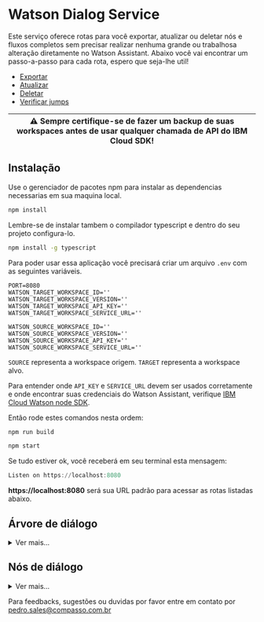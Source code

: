 # Watson Dialog Service

Este serviço oferece rotas para você exportar, atualizar ou deletar nós e fluxos completos sem precisar realizar nenhuma grande ou trabalhosa alteração diretamente no Watson Assistant. Abaixo você vai encontrar um passo-a-passo para cada rota, espero que seja-lhe util!

- [Exportar](#exportar)
- [Atualizar](#atualizar)
- [Deletar](#deletar)
- [Verificar jumps](#verificar-jumps)

| :warning: **Sempre** certifique-se de fazer um backup de suas workspaces antes de usar qualquer chamada de API do IBM Cloud SDK! |
| --- |

## Instalação

Use o gerenciador de pacotes npm para instalar as dependencias necessarias em sua maquina local.

```bash
npm install
```

Lembre-se de instalar tambem o compilador typescript e dentro do seu projeto configura-lo.

```bash
npm install -g typescript
```

Para poder usar essa aplicação você precisará criar um arquivo `.env` com as seguintes variáveis.

```.env
PORT=8080
WATSON_TARGET_WORKSPACE_ID=''
WATSON_TARGET_WORKSPACE_VERSION=''
WATSON_TARGET_WORKSPACE_API_KEY=''
WATSON_TARGET_WORKSPACE_SERVICE_URL=''

WATSON_SOURCE_WORKSPACE_ID=''
WATSON_SOURCE_WORKSPACE_VERSION=''
WATSON_SOURCE_WORKSPACE_API_KEY=''
WATSON_SOURCE_WORKSPACE_SERVICE_URL=''
```

`SOURCE` representa a workspace origem.
`TARGET` representa a workspace alvo.

Para entender onde `API_KEY` e `SERVICE_URL` devem ser usados corretamente ​​e onde encontrar suas credenciais do Watson Assistant, verifique [IBM Cloud Watson node SDK](https://github.com/watson-developer-cloud/node-sdk#assistant-v1 ).

Então rode estes comandos nesta ordem:

```bash
npm run build
```

```bash
npm start
```

Se tudo estiver ok, você receberá em seu terminal esta mensagem:

```powershell
Listen on https://localhost:8080
```

**https://localhost:8080** será sua URL padrão para acessar as rotas listadas abaixo.

## Árvore de diálogo

<details><summary> Ver mais... </summary>

## Exportar

<details> <summary> Ver mais... </summary>

| :memo: Essa rota utiliza as credencias **TARGET** do seu `.env` |
| --- |

Exporte uma árvore de diálogo inteira em uma workspace diferente a partir da qual a árvore foi originalmente criada.

### ROTA
`/dialogtree/add`

### METODO
`POST`

### BODY

```json
{
    "parentNodeId": "node_9_9999999999",
    "importNodeId": "Anything else"
}
```

- **parentNodeId**: Nó em que se inicia o fluxo
- **importNodeId**: Ultimo nó de dialogo de sua skill (sendo por padrão o _Anything else_)

### RETORNO

```json
{
    "status": 200,
    "body": "nodes add to workspace: <Nome da workspace>"
}
```

> Se sua `target` workspace for igual a sua `source` workspace apenas não possuindo o novo fluxo que deseja exportar, o fluxo será exportado no exato lugar que ele se encontra na `target` workspace.

| :warning: Lembre se que se jumps são realizados para nós que não estão sendo exportados, esta aplicação irá deleta-los para evitar problemas decorridos na exportação para `target` workspace(Essa validação não afeta o fluxo original na `source` workspace). |
| --- |

E simples assim **toda a sua árvore de diálogo** é exportada de uma workspace para outra sem nenhum retrabalho pesado!

## ERROS

Quando o codigo do ultimo nó esta ausente na workspace de destino.</br>

```json
{
    "status":400,
    "error":"Import node not found"
}
```

Quando o codigo do parentNode não é encontrado na workspace de origem.</br>

```json
{
    "status": 400,
    "error": "Entry point node required"
}
```

Erros de árvore invalida e colisões ocorrerão quando alguns de seus nós de exportação estiverem mal definidos na source workspace ou já existirem na sua target workspace.</br>

```json
{
    "status": 400,
    "error": "Invalid tree detected. Dialog node 'node_1_121212121212' is poorly defined. Check its parent or previous_sibling value.",
    "message": "Bad Request"
}
```

</details></br>

## Verificar jumps

<details> <summary> Ver mais... </summary>

| :memo: Essa rota utiliza as credencias **TARGET** do seu `.env` |
| --- |

Para verificar jumps dentro de um fluxo especifico você utilizará:



### ROTA
`nodes/jumps`

### METODO
`GET`

### BODY

```json
{
  "dialogNodesId": ""
}
```

**dialogNodesId**: Id do nó de dialogo.</br></br>

### RETORNO:

```json
{
    "status": 200,
    "body": {
        "dialogTreeJumpsDetails": [
            {
                "jump_details": {
                    "to": "node_1_1111111111111",
                    "from": {
                        "title": "Node Title",
                        "id": "node_1_1111111111111"
                    }
                }
            }
        ]
    }
}
```

</details></br>

</details>


## Nós de diálogo

<details><summary> Ver mais... </summary>

## Atualizar

<details> <summary> Ver mais... </summary>

| :memo: Essa rota utiliza as credencias **TARGET** do seu `.env` |
| --- |

Para atualizar um nó especifico você utilizará:

### ROTA
`nodes/update`

### METODO
`POST`

### BODY

```json
{
  "dialogNodeId": "",
  "toModifyData": "",
  "attributeToModifyName": ""
}
```

**dialogNodeId**: Id do nó de dialogo.

**attributeToModifyName**: Nome do atributo a ser modificado.

- newContext
- newDialogNode
- newDescription
- newConditions
- newParent
- newPreviousSibling
- newOutput
- newMetadata
- newNextStep
- newTitle
- newType
- newEventName
- newVariable
- newActions
- newDigressIn
- newDigressOut
- newDigressOutSlots
- newUserLabel
- newDisambiguationOptOut
- includeAudit

**toModifyData**: Nova informação que será utilizada para atualizar o nó.

- string
- int
- object
- array

### RETORNO

```json
{
    "statusCode": "200",
}
```

</details>

## Deletar

<details><summary> Ver mais... </summary>

| :memo: Essa rota utiliza as credencias **TARGET** do seu `.env` |
| --- |

Para deletar um nó especifico você utilizará:

### ROTA
`nodes/delete`

### METODO
`DELETE`

### BODY

```json
{
  "dialogNodeId": ""
}
```

**dialogNodeId**: Id do nó de dialogo.</br></br>

### RETORNO:

```json
{
    "statusCode": "200",
}
```

</details></br>

## Criar

<details> <summary> Ver mais... </summary>

| :memo: Essa rota utiliza as credencias **TARGET** do seu `.env` |
| --- |

Para verificar jumps dentro de um fluxo especifico você utilizará:

### ROTA
`nodes/jumps`

### METODO
`GET`

### BODY

```json
{
  "dialogNodesId": ""
}
```

**dialogNodesId**: Id do nó de dialogo.</br></br>

### RETORNO:

```json
{
    "status": 200,
    "body": {
        "dialogTreeJumpsDetails": [
            {
                "jump_details": {
                    "to": "node_1_1111111111111",
                    "from": {
                        "title": "Node Title",
                        "id": "node_1_1111111111111"
                    }
                }
            }
        ]
    }
}
```

</details></br>

</details>

Para feedbacks, sugestões ou duvidas por favor entre em contato por pedro.sales@compasso.com.br
